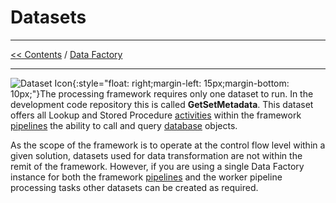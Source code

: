 # Datasets
___

[<< Contents](/procfwk/contents) / [Data Factory](/procfwk/datafactory)

___
![Dataset Icon](/procfwk/dataset.png){:style="float: right;margin-left: 15px;margin-bottom: 10px;"}The processing framework requires only one dataset to run. In the development code repository this is called __GetSetMetadata__. This dataset offers all Lookup and Stored Procedure [activities](/procfwk/activities) within the framework [pipelines](/procfwk/pipelines) the ability to call and query [database](/procfwk/database) objects.

As the scope of the framework is to operate at the control flow level within a given solution, datasets used for data transformation are not within the remit of the framework. However, if you are using a single Data Factory instance for both the framework [pipelines](/procfwk/pipelines) and the worker pipeline processing tasks other datasets can be created as required.